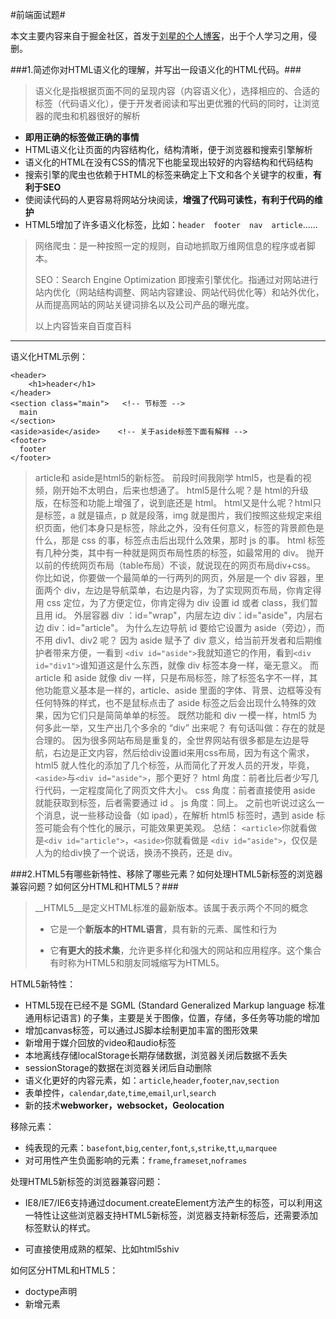 #前端面试题#

本文主要内容来自于掘金社区，首发于[刘星的个人博客](http://www.xingxin.me/posts/592f7e92068eb96f0a91d601 "刘星的个人博客")，出于个人学习之用，侵删。

###1.简述你对HTML语义化的理解，并写出一段语义化的HTML代码。###

> 语义化是指根据页面不同的呈现内容（内容语义化），选择相应的、合适的标签（代码语义化），便于开发者阅读和写出更优雅的代码的同时，让浏览器的爬虫和机器很好的解析</br>

- **即用正确的标签做正确的事情**
- HTML语义化让页面的内容结构化，结构清晰，便于浏览器和搜索引擎解析
- 语义化的HTML在没有CSS的情况下也能呈现出较好的内容结构和代码结构
- 搜索引擎的爬虫也依赖于HTML的标签来确定上下文和各个关键字的权重，**有利于SEO**
- 使阅读代码的人更容易将网站分块阅读，**增强了代码可读性，有利于代码的维护**
- HTML5增加了许多语义化标签，比如：`header`　`footer`　`nav`　`article`......
>网络爬虫：是一种按照一定的规则，自动地抓取万维网信息的程序或者脚本。
>
>SEO：Search Engine Optimization 即搜索引擎优化。指通过对网站进行站内优化（网站结构调整、网站内容建设、网站代码优化等）和站外优化，从而提高网站的网站关键词排名以及公司产品的曝光度。
>
>以上内容皆来自百度百科
 
----------
语义化HTML示例：

    <header>
    	<h1>header</h1>
    </header>
    <section class="main">   <!-- 节标签 -->
	  main
	</section>
	<aside>aside</aside>	<!-- 关于aside标签下面有解释 -->
	<footer>
 	  footer
	</footer>
> article和 aside是html5的新标签。
> 前段时间我刚学 html5，也是看的视频，刚开始不太明白，后来也想通了。
> html5是什么呢？是 html的升级版，在标签和功能上增强了，说到底还是 html。
>html又是什么呢？html只是标签，a 就是锚点，p 就是段落，img 就是图片，我们按照这些规定来组织页面，他们本身只是标签，除此之外，没有任何意义，标签的背景颜色是什么，那是 css 的事，标签点击后出现什么效果，那时 js 的事。
> html 标签有几种分类，其中有一种就是网页布局性质的标签，如最常用的 div。
> 抛开以前的传统网页布局（table布局）不谈，就说现在的网页布局div+css。
> 你比如说，你要做一个最简单的一行两列的网页，外层是一个 div 容器，里面两个 div，左边是导航菜单，右边是内容，为了实现网页布局，你肯定得用 css 定位，为了方便定位，你肯定得为 div 设置 id 或者 class，我们暂且用 id。
> 外层容器 div ：id="wrap"，内层左边 div：id="aside"，内层右边 div：id="article"。
> 为什么左边导航 id 要给它设置为 aside（旁边），而不用 div1、div2 呢？
> 因为 aside 赋予了 div 意义，给当前开发者和后期维护者带来方便，一看到 `<div id="aside">`我就知道它的作用，看到`<div id="div1">`谁知道这是什么东西，就像 div 标签本身一样，毫无意义。
> 而 article 和 aside 就像 div 一样，只是布局标签，除了标签名字不一样，其他功能意义基本是一样的，article、aside 里面的字体、背景、边框等没有任何特殊的样式，也不是鼠标点击了 aside 标签之后会出现什么特殊的效果，因为它们只是简简单单的标签。
> 既然功能和 div 一模一样，html5 为何多此一举，又生产出几个多余的 “div” 出来呢？
> 有句话叫做：存在的就是合理的。
> 因为很多网站布局是重复的，全世界网站有很多都是左边是导航，右边是正文内容，然后给div设置id来用css布局，因为有这个需求，html5 就人性化的添加了几个标签，从而简化了开发人员的开发，毕竟，`<aside>`与`<div id="aside">`，那个更好？
> html 角度：前者比后者少写几行代码，一定程度简化了网页文件大小。
> css  角度：前者直接使用 aside 就能获取到标签，后者需要通过 id 。
> js   角度：同上。
> 之前也听说过这么一个消息，说一些移动设备（如 ipad），在解析 html5 标签时，遇到 aside 标签可能会有个性化的展示，可能效果更美观。
> 总结：
> `<article>`你就看做是`<div id="article">`，`<aside>`你就看做是 `<div id="aside">`，仅仅是人为的给div换了一个说话，换汤不换药，还是 div。  

###2.HTML5有哪些新特性、移除了哪些元素？如何处理HTML5新标签的浏览器兼容问题？如何区分HTML和HTML5？###

>__HTML5__是定义HTML标准的最新版本。该属于表示两个不同的概念
>
> - 它是一个**新版本的HTML语言**，具有新的元素、属性和行为
> 
> - 它**有更大的技术集**，允许更多样化和强大的网站和应用程序。这个集合有时称为HTML5和朋友同城缩写为HTML5。

HTML5新特性：

- HTML5现在已经不是 SGML (Standard Generalized Markup language 标准通用标记语言) 的子集，主要是关于图像，位置，存储，多任务等功能的增加
- 增加canvas标签，可以通过JS脚本绘制更加丰富的图形效果
- 新增用于媒介回放的video和audio标签
- 本地离线存储localStorage长期存储数据，浏览器关闭后数据不丢失
- sessionStorage的数据在浏览器关闭后自动删除
- 语义化更好的内容元素，如：`article`,`header`,`footer`,`nav`,`section`
- 表单控件，`calendar`,`date`,`time`,`email`,`url`,`search`
- 新的技术**webworker，websocket，Geolocation**

移除元素：

- 纯表现的元素：`basefont`,`big`,`center`,`font`,`s`,`strike`,`tt`,`u`,`marquee`
- 对可用性产生负面影响的元素：`frame`,`frameset`,`noframes`

处理HTML5新标签的浏览器兼容问题：
- IE8/IE7/IE6支持通过document.createElement方法产生的标签，可以利用这一特性让这些浏览器支持HTML5新标签，浏览器支持新标签后，还需要添加标签默认的样式。
- 可直接使用成熟的框架、比如html5shiv

	<!--[if it IE 9]>
	    <script src="html5shiv.js"></script>
	<![endif]-->

如何区分HTML和HTML5：

- doctype声明
- 新增元素

